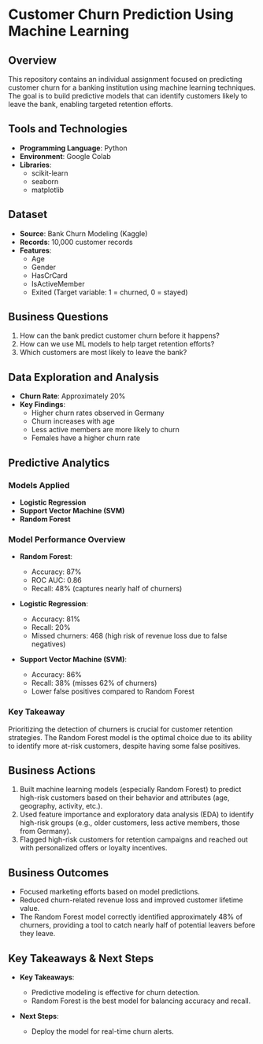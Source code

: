 # Customer Churn Prediction Using Machine Learning

## Overview
This repository contains an individual assignment focused on predicting customer churn for a banking institution using machine learning techniques. The goal is to build predictive models that can identify customers likely to leave the bank, enabling targeted retention efforts.

## Tools and Technologies
- **Programming Language**: Python
- **Environment**: Google Colab
- **Libraries**: 
  - scikit-learn
  - seaborn
  - matplotlib

## Dataset
- **Source**: Bank Churn Modeling (Kaggle)
- **Records**: 10,000 customer records
- **Features**: 
  - Age
  - Gender
  - HasCrCard
  - IsActiveMember
  - Exited (Target variable: 1 = churned, 0 = stayed)

## Business Questions
1. How can the bank predict customer churn before it happens?
2. How can we use ML models to help target retention efforts?
3. Which customers are most likely to leave the bank?

## Data Exploration and Analysis
- **Churn Rate**: Approximately 20%
- **Key Findings**:
  - Higher churn rates observed in Germany
  - Churn increases with age
  - Less active members are more likely to churn
  - Females have a higher churn rate

## Predictive Analytics
### Models Applied
- **Logistic Regression**
- **Support Vector Machine (SVM)**
- **Random Forest**

### Model Performance Overview
- **Random Forest**:
  - Accuracy: 87%
  - ROC AUC: 0.86
  - Recall: 48% (captures nearly half of churners)
  
- **Logistic Regression**:
  - Accuracy: 81%
  - Recall: 20%
  - Missed churners: 468 (high risk of revenue loss due to false negatives)
  
- **Support Vector Machine (SVM)**:
  - Accuracy: 86%
  - Recall: 38% (misses 62% of churners)
  - Lower false positives compared to Random Forest

### Key Takeaway
Prioritizing the detection of churners is crucial for customer retention strategies. The Random Forest model is the optimal choice due to its ability to identify more at-risk customers, despite having some false positives.

## Business Actions
1. Built machine learning models (especially Random Forest) to predict high-risk customers based on their behavior and attributes (age, geography, activity, etc.).
2. Used feature importance and exploratory data analysis (EDA) to identify high-risk groups (e.g., older customers, less active members, those from Germany).
3. Flagged high-risk customers for retention campaigns and reached out with personalized offers or loyalty incentives.

## Business Outcomes
- Focused marketing efforts based on model predictions.
- Reduced churn-related revenue loss and improved customer lifetime value.
- The Random Forest model correctly identified approximately 48% of churners, providing a tool to catch nearly half of potential leavers before they leave.

## Key Takeaways & Next Steps
- **Key Takeaways**:
  - Predictive modeling is effective for churn detection.
  - Random Forest is the best model for balancing accuracy and recall.
  
- **Next Steps**:
  - Deploy the model for real-time churn alerts.
